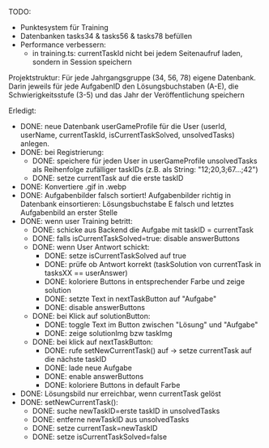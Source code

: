 TODO:
- Punktesystem für Training
- Datenbanken tasks34 & tasks56 & tasks78 befüllen
- Performance verbessern:
    - in training.ts: currentTaskId nicht bei jedem Seitenaufruf laden, sondern in Session speichern


Projektstruktur:
Für jede Jahrgangsgruppe (34, 56, 78) eigene Datenbank.
Darin jeweils für jede AufgabenID den Lösungsbuchstaben (A-E), die Schwierigkeitsstufe (3-5) und das Jahr der Veröffentlichung speichern


Erledigt:
- DONE: neue Datenbank userGameProfile für die User (userId, userName, currentTaskId, isCurrentTaskSolved, unsolvedTasks) anlegen.
- DONE: bei Registrierung:
    - DONE: speichere für jeden User in userGameProfile unsolvedTasks als Reihenfolge zufälliger taskIDs (z.B. als String: "12;20,3;67...;42")
    - DONE: setze currentTask auf die erste taskID
- DONE: Konvertiere .gif in .webp
- DONE: Aufgabenbilder falsch sortiert! Aufgabenbilder richtig in Datenbank einsortieren: Lösungsbuchstabe E falsch und letztes Aufgabenbild an erster Stelle
- DONE: wenn user Training betritt:
    - DONE: schicke aus Backend die Aufgabe mit taskID = currentTask
    - DONE: falls isCurrentTaskSolved=true: disable answerButtons
    - DONE: wenn User Antwort schickt:
        - DONE: setze isCurrentTaskSolved auf true
        - DONE: prüfe ob Antwort korrekt (taskSolution von currentTask in tasksXX == userAnswer)
        - DONE: koloriere Buttons in entsprechender Farbe und zeige solution
        - DONE: setzte Text in nextTaskButton auf "Aufgabe"
        - DONE: disable answerButtons
    - DONE: bei Klick auf solutionButton:
        - DONE: toggle Text im Button zwischen "Lösung" und "Aufgabe"
        - DONE: zeige solutionImg bzw taskImg
    - DONE: bei klick auf nextTaskButton:
        - DONE: rufe setNewCurrentTask() auf → setze currentTask auf die nächste taskID
        - DONE: lade neue Aufgabe
        - DONE: enable answerButtons
        - DONE: koloriere Buttons in default Farbe
- DONE: Lösungsbild nur erreichbar, wenn currentTask gelöst
- DONE: setNewCurrentTask():
  - DONE: suche newTaskID=erste taskID in unsolvedTasks
  - DONE: entferne newTaskID aus unsolvedTasks
  - DONE: setze currentTask=newTaskID
  - DONE: setze isCurrentTaskSolved=false